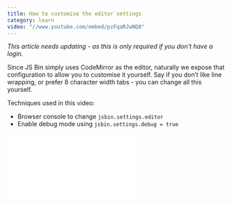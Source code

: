 ```yaml
---
title: How to customise the editor settings
category: learn
video: "//www.youtube.com/embed/pzFqaRJwNQ8"
---
```



*This article needs updating - as this is only required if you don't have a login.*

Since JS Bin simply uses CodeMirror as the editor, naturally we expose that configuration to allow you to customise it yourself. Say if you don’t like line wrapping, or prefer 8 character width tabs - you can change all this yourself.

Techniques used in this video:

* Browser console to change `jsbin.settings.editor`
* Enable debug mode using `jsbin.settings.debug = true`

<div class="embed-container">
  <iframe src="//www.youtube.com/embed/pzFqaRJwNQ8" frameborder="0" allowfullscreen></iframe>
</div>
